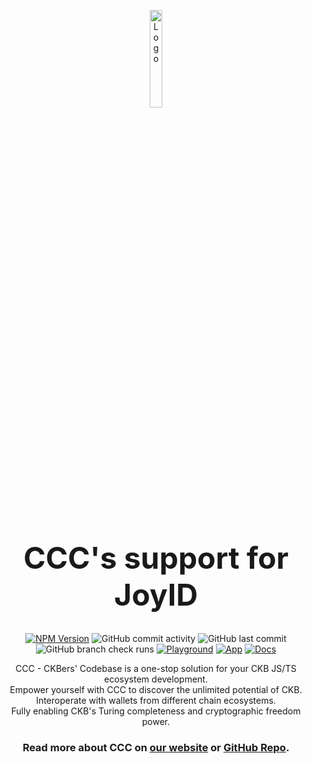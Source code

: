 <p align="center">
  <a href="https://app.ckbccc.com/">
    <img alt="Logo" src="https://raw.githubusercontent.com/ckb-ecofund/ccc/master/assets/logo.svg" width="20%" />
  </a>
</p>

<h1 align="center" style="font-size: 48px;">
  CCC's support for JoyID
</h1>

<p align="center">
  <a href="https://www.npmjs.com/package/@ckb-ccc/joy-id"><img
    alt="NPM Version" src="https://img.shields.io/npm/v/%40ckb-ccc%2Fjoy-id"
  /></a>
  <img alt="GitHub commit activity" src="https://img.shields.io/github/commit-activity/m/ckb-ecofund/ccc" />
  <img alt="GitHub last commit" src="https://img.shields.io/github/last-commit/ckb-ecofund/ccc/master" />
  <img alt="GitHub branch check runs" src="https://img.shields.io/github/check-runs/ckb-ecofund/ccc/master" />
  <a href="https://live.ckbccc.com/"><img
    alt="Playground" src="https://img.shields.io/website?url=https%3A%2F%2Flive.ckbccc.com%2F&label=Playground"
  /></a>
  <a href="https://app.ckbccc.com/"><img
    alt="App" src="https://img.shields.io/website?url=https%3A%2F%2Fapp.ckbccc.com%2F&label=App"
  /></a>
  <a href="https://docs.ckbccc.com/"><img
    alt="Docs" src="https://img.shields.io/website?url=https%3A%2F%2Fdocs.ckbccc.com%2F&label=Docs"
  /></a>
</p>

<p align="center">
  CCC - CKBers' Codebase is a one-stop solution for your CKB JS/TS ecosystem development.
  <br />
  Empower yourself with CCC to discover the unlimited potential of CKB.
  <br />
  Interoperate with wallets from different chain ecosystems.
  <br />
  Fully enabling CKB's Turing completeness and cryptographic freedom power.
</p>

<h3 align="center">
  Read more about CCC on <a href="https://docs.ckbccc.com">our website</a> or <a href="https://github.com/ckb-ecofund/ccc">GitHub Repo</a>.
</h3>

